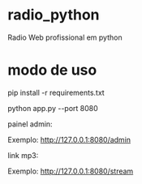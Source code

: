# radio_python
Radio Web profissional em python

# modo de uso

pip install -r requirements.txt

python app.py --port 8080

painel admin:

Exemplo: http://127.0.0.1:8080/admin

link mp3:

Exemplo: http://127.0.0.1:8080/stream


